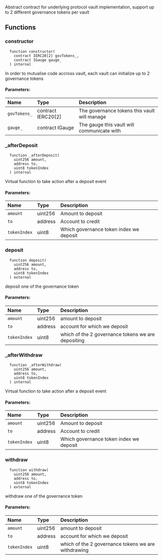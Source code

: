 Abstract contract for underlying protocol vault implementation,
support up to 2 different governance tokens per vault


## Functions
### constructor
```solidity
  function constructor(
    contract IERC20[2] govTokens_,
    contract IGauge gauge_
  ) internal
```
In order to mutualise code accross vault, each vault can initialize up to 2 governance tokens


#### Parameters:
| Name | Type | Description                                                          |
| :--- | :--- | :------------------------------------------------------------------- |
|`govTokens_` | contract IERC20[2] | The governance tokens this vault will manage
|`gauge_` | contract IGauge | The gauge this vault will communicate with

### _afterDeposit
```solidity
  function _afterDeposit(
    uint256 amount,
    address to,
    uint8 tokenIndex
  ) internal
```
Virtual function to take action after a deposit event


#### Parameters:
| Name | Type | Description                                                          |
| :--- | :--- | :------------------------------------------------------------------- |
|`amount` | uint256 | Amount to deposit
|`to` | address | Account to credit
|`tokenIndex` | uint8 | Which governance token index we deposit

### deposit
```solidity
  function deposit(
    uint256 amount,
    address to,
    uint8 tokenIndex
  ) external
```
deposit one of the governance token


#### Parameters:
| Name | Type | Description                                                          |
| :--- | :--- | :------------------------------------------------------------------- |
|`amount` | uint256 | amount to deposit
|`to` | address | account for which we deposit
|`tokenIndex` | uint8 | which of the 2 governance tokens we are depositing

### _afterWithdraw
```solidity
  function _afterWithdraw(
    uint256 amount,
    address to,
    uint8 tokenIndex
  ) internal
```
Virtual function to take action after a deposit event


#### Parameters:
| Name | Type | Description                                                          |
| :--- | :--- | :------------------------------------------------------------------- |
|`amount` | uint256 | Amount to deposit
|`to` | address | Account to credit
|`tokenIndex` | uint8 | Which governance token index we deposit

### withdraw
```solidity
  function withdraw(
    uint256 amount,
    address to,
    uint8 tokenIndex
  ) external
```
withdraw one of the governance token


#### Parameters:
| Name | Type | Description                                                          |
| :--- | :--- | :------------------------------------------------------------------- |
|`amount` | uint256 | amount to deposit
|`to` | address | account for which we deposit
|`tokenIndex` | uint8 | which of the 2 governance tokens we are withdrawing

